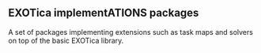## EXOTica implementATIONS packages

A set of packages implementing extensions such as task maps and solvers on top of the basic EXOTica library.
